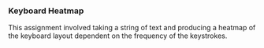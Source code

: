 ### Keyboard Heatmap
This assignment involved taking a string of text and producing a heatmap of the keyboard layout dependent on the frequency of the keystrokes.
